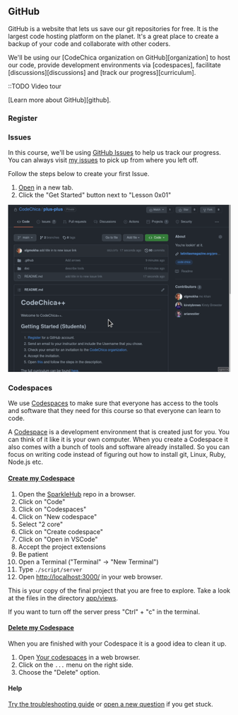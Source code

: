 ## GitHub

GitHub is a website that lets us save our git repositories for free. It is the
largest code hosting platform on the planet. It's a great place to create a
backup of your code and collaborate with other coders.

We'll be using our [CodeChica organization on GitHub][organization] to host our
code, provide development environments via [codespaces], facilitate
[discussions][discussions] and [track our progress][curriculum].

::TODO Video tour

[Learn more about GitHub][github].

### Register

<!-- Start Codespace Guide -->

### Issues

In this course, we'll be using [GitHub Issues](https://github.com/features/issues/) to help us track our progress.
You can always visit [my issues](https://github.com/issues/assigned) to pick up
from where you left off.

Follow the steps below to create your first Issue.

1. [Open](https://github.com/CodeChica/plus-plus/issues/new/choose) in a new tab.
1. Click the "Get Started" button next to "Lesson 0x01"

![Creating my first issue](../assets/images/create-first-issue.gif)

### Codespaces

We use [Codespaces](https://github.com/codespaces) to make sure that everyone
has access to the tools and software that they need for this course
so that everyone can learn to code.

A [Codespace](https://github.com/codespaces) is a development environment
that is created just for you. You can think of it like it is your own
computer. When you create a Codespace it also comes with a bunch of tools
and software already installed. So you can focus on writing code instead of
figuring out how to install git, Linux, Ruby, Node.js etc.

#### [Create my Codespace](https://docs.github.com/en/codespaces/developing-in-codespaces/creating-a-codespace#creating-a-codespace)

1. Open the [SparkleHub](https://github.com/codechica/SparkleHub) repo in a browser.
1. Click on "Code"
1. Click on "Codespaces"
1. Click on "New codespace"
1. Select "2 core"
1. Click on "Create codespace"
1. Click on "Open in VSCode"
1. Accept the project extensions
1. Be patient
1. Open a Terminal ("Terminal" -> "New Terminal")
1. Type `./script/server`
1. Open [http://localhost:3000/](http://localhost:3000/) in your web browser.

This is your copy of the final project that you are free to explore.
Take a look at the files in the directory [app/views](https://github.com/CodeChica/SparkleHub/blob/main/app/views/).

If you want to turn off the server press "Ctrl" + "c" in the terminal.

#### [Delete my Codespace](https://docs.github.com/en/codespaces/developing-in-codespaces/deleting-a-codespace)

When you are finished with your Codespace it is a good idea to clean it up.

1. Open [Your codespaces](https://github.com/codespaces) in a web browser.
1. Click on the `...` menu on the right side.
1. Choose the "Delete" option.

#### Help

[Try the troubleshooting guide](https://docs.github.com/en/codespaces/codespaces-reference/troubleshooting-your-codespace)
or [open a new question](https://github.com/CodeChica/plus-plus/discussions/categories/q-a) if you get stuck.
